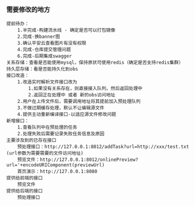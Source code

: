 
### 需要修改的地方
    
    提前待办：
        1.半完成-构建流水线 - 确定是否可以打包镜像
        2.完成-换banner图
        3.确认平安云查看图片有没有权限
        4.完成-仓库提交管理问题
        6.完成-后期集成swagger
    关系存储：查看是否能使用mysql，保持原状可使用redis（确定是否支持redis集群）
    持久层存储：看是否能持久化到obs
    接口改造：
        1.改造实时解析文件接口改为
            1.如果没有关系存在，则直接接入队列，然后返回处理中 
            2.返回正在处理中 或者 新的obs访问地址
        2.用户在上传文件后，需要调用地址将其提前加入预处理队列
        3.不做过期缓存处理，默认不让编辑源文件
        4.提供主动重新编译接口-以适应源文件修改问题
    新增接口：
        1.查看队列中在预处理的任务
        2.处理失败后需要记录失败任务信息及原因
    主要涉及到的已存在接口
        预处理接口：http://127.0.0.1:8012/addTask?url=http://xxx/test.txt (url参数为需要需要的文件访问地址)
        预览文件：http://127.0.0.1:8012/onlinePreview?url='+encodeURIComponent(previewUrl)
        首页演示：http://127.0.0.1:8080
    提供给前端的接口
        预览文件
    提供给后端的接口
        预处理接口
    
     
   
